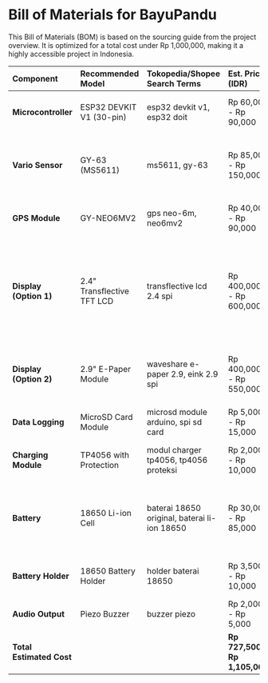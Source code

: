 # Bill of Materials for BayuPandu

This Bill of Materials (BOM) is based on the sourcing guide from the project overview. It is optimized for a total cost under Rp 1,000,000, making it a highly accessible project in Indonesia.

| Component | Recommended Model | Tokopedia/Shopee Search Terms | Est. Price (IDR) | Snippet References | Notes |
| :---- | :---- | :---- | :---- | :---- | :---- |
| **Microcontroller** | ESP32 DEVKIT V1 (30-pin) | esp32 devkit v1, esp32 doit | Rp 60,000 \- Rp 90,000 | 22 | The 30-pin version is most common. |
| **Vario Sensor** | GY-63 (MS5611) | ms5611, gy-63 | Rp 85,000 \- Rp 150,000 | 36 | High-precision sensor for superior vario performance. |
| **GPS Module** | GY-NEO6MV2 | gps neo-6m, neo6mv2 | Rp 40,000 \- Rp 90,000 | 14 | Look for versions with an external antenna. |
| **Display (Option 1\)** | 2.4" Transflective TFT LCD | transflective lcd 2.4 spi | Rp 400,000 \- Rp 600,000 | 9 | Excellent sunlight readability and color. Price is an estimate based on similar international listings. |
| **Display (Option 2\)** | 2.9" E-Paper Module | waveshare e-paper 2.9, eink 2.9 spi | Rp 400,000 \- Rp 550,000 | 15 | Superior battery life, but monochrome and slow refresh. |
| **Data Logging** | MicroSD Card Module | microsd module arduino, spi sd card | Rp 5,000 \- Rp 15,000 | 50 | Essential for IGC flight logging. |
| **Charging Module** | TP4056 with Protection | modul charger tp4056, tp4056 proteksi | Rp 2,000 \- Rp 10,000 | 56 | Critical for safe Li-ion/LiPo charging. |
| **Battery** | 18650 Li-ion Cell | baterai 18650 original, baterai li-ion 18650 | Rp 30,000 \- Rp 85,000 | 29 | Use reputable brands like Panasonic, Samsung, LG, or Molicel. |
| **Battery Holder** | 18650 Battery Holder | holder baterai 18650 | Rp 3,500 \- Rp 10,000 | 55 | A simple single-cell holder with wire leads. |
| **Audio Output** | Piezo Buzzer | buzzer piezo | Rp 2,000 \- Rp 5,000 | 41 | For audible lift/sink tones. |
| **Total Estimated Cost** |  |  | **Rp 727,500 \- Rp 1,105,000** |  | **Meets the target budget.** |
